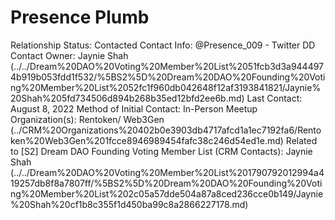 # Presence Plumb

Relationship Status: Contacted
Contact Info: @Presence_009 - Twitter
DD Contact Owner: Jaynie Shah (../../Dream%20DAO%20Voting%20Member%20List%2051fcb3d3a9444974b919b053fdd1f532/%5BS2%5D%20Dream%20DAO%20Founding%20Voting%20Member%20List%2052fc1f960db042648f12af3193841821/Jaynie%20Shah%205fd734506d894b268b35ed12bfd2ee6b.md)
Last Contact: August 8, 2022
Method of Initial Contact: In-Person Meetup
Organization(s): Rentoken/ Web3Gen (../CRM%20Organizations%20402b0e3903db4717afcd1a1ec7192fa6/Rentoken%20Web3Gen%201fcce8946989454fafc38c246d54ed1e.md)
Related to [S2] Dream DAO Founding Voting Member List (CRM Contacts): Jaynie Shah (../../Dream%20DAO%20Voting%20Member%20List%201790792012994a419257db8f8a7807ff/%5BS2%5D%20Dream%20DAO%20Founding%20Voting%20Member%20List%202c05a57dde504a87a8ced236cce0b149/Jaynie%20Shah%20cf1b8c355f1d450ba99c8a2866227178.md)